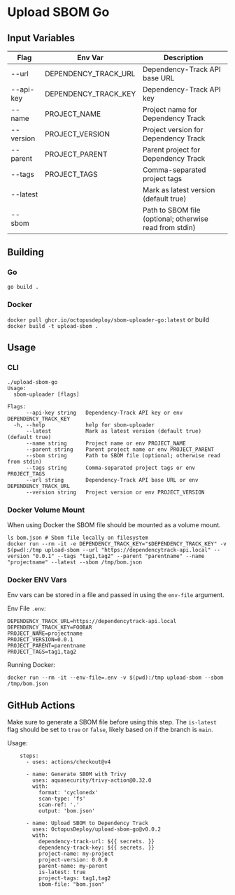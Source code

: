 # Upload SBOM Go

## Input Variables
| Flag      | Env Var              | Description                                             |
|-----------|----------------------|---------------------------------------------------------|
| --url     | DEPENDENCY_TRACK_URL | Dependency-Track API base URL                           |
| --api-key | DEPENDENCY_TRACK_KEY | Dependency-Track API key                                |
| --name    | PROJECT_NAME         | Project name for Dependency Track                       |
| --version | PROJECT_VERSION      | Project version for Dependency Track                    |
| --parent  | PROJECT_PARENT       | Parent project for Dependency Track                     |
| --tags    | PROJECT_TAGS         | Comma-separated project tags                            |
| --latest  |                      | Mark as latest version (default true)                   |
| --sbom    |                      | Path to SBOM file (optional; otherwise read from stdin) |

## Building
### Go
`go build .`

### Docker
`docker pull ghcr.io/octopusdeploy/sbom-uploader-go:latest`
or build
`docker build -t upload-sbom .`

## Usage
### CLI
```
./upload-sbom-go 
Usage:
  sbom-uploader [flags]

Flags:
      --api-key string   Dependency-Track API key or env DEPENDENCY_TRACK_KEY
  -h, --help             help for sbom-uploader
      --latest           Mark as latest version (default true) (default true)
      --name string      Project name or env PROJECT_NAME
      --parent string    Parent project name or env PROJECT_PARENT
      --sbom string      Path to SBOM file (optional; otherwise read from stdin)
      --tags string      Comma-separated project tags or env PROJECT_TAGS
      --url string       Dependency-Track API base URL or env DEPENDENCY_TRACK_URL
      --version string   Project version or env PROJECT_VERSION
```

### Docker Volume Mount
When using Docker the SBOM file should be mounted as a volume mount.

```
ls bom.json # Sbom file locally on filesystem
docker run --rm -it -e DEPENDENCY_TRACK_KEY="$DEPENDENCY_TRACK_KEY" -v $(pwd):/tmp upload-sbom --url "https://dependencytrack-api.local" --version "0.0.1" --tags "tag1,tag2" --parent "parentname" --name "projectname" --latest --sbom /tmp/bom.json
```

### Docker ENV Vars
Env vars can be stored in a file and passed in using the `env-file` argument.

Env File `.env`:
```
DEPENDENCY_TRACK_URL=https://dependencytrack-api.local
DEPENDENCY_TRACK_KEY=FOOBAR
PROJECT_NAME=projectname
PROJECT_VERSION=0.0.1
PROJECT_PARENT=parentname
PROJECT_TAGS=tag1,tag2
```

Running Docker:
```
docker run --rm -it --env-file=.env -v $(pwd):/tmp upload-sbom --sbom /tmp/bom.json
```

## GitHub Actions
Make sure to generate a SBOM file before using this step. The `is-latest` flag should be set to `true` or `false`, likely based on if the branch is `main`. 

Usage:
```
    steps:
      - uses: actions/checkout@v4

      - name: Generate SBOM with Trivy
        uses: aquasecurity/trivy-action@0.32.0
        with:
          format: 'cyclonedx'
          scan-type: 'fs'
          scan-ref: '.'
          output: 'bom.json'

      - name: Upload SBOM to Dependency Track
        uses: OctopusDeploy/upload-sbom-go@v0.0.2
        with:
          dependency-track-url: ${{ secrets. }}
          dependency-track-key: ${{ secrets. }}
          project-name: my-project
          project-version: 0.0.0
          parent-name: my-parent
          is-latest: true
          project-tags: tag1,tag2
          sbom-file: "bom.json"
```